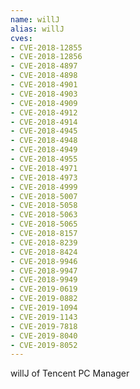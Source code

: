 ```yaml
---
name: willJ
alias: willJ
cves:
- CVE-2018-12855
- CVE-2018-12856
- CVE-2018-4897
- CVE-2018-4898
- CVE-2018-4901
- CVE-2018-4903
- CVE-2018-4909
- CVE-2018-4912
- CVE-2018-4914
- CVE-2018-4945
- CVE-2018-4948
- CVE-2018-4949
- CVE-2018-4955
- CVE-2018-4971
- CVE-2018-4973
- CVE-2018-4999
- CVE-2018-5007
- CVE-2018-5058
- CVE-2018-5063
- CVE-2018-5065
- CVE-2018-8157
- CVE-2018-8239
- CVE-2018-8424
- CVE-2018-9946
- CVE-2018-9947
- CVE-2018-9949
- CVE-2019-0619
- CVE-2019-0882
- CVE-2019-1094
- CVE-2019-1143
- CVE-2019-7818
- CVE-2019-8040
- CVE-2019-8052
---
```

willJ of Tencent PC Manager